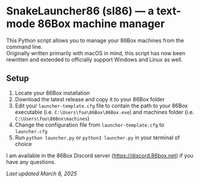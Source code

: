# SnakeLauncher86 (sl86) — a text-mode 86Box machine manager
This Python script allows you to manage your 86Box machines from the command line.
<br/>Originally written primarily with macOS in mind, this script has now been rewritten and extended to officially support Windows and Linux as well.

## Setup
1. Locate your 86Box installation
2. Download the latest release and copy it to your 86Box folder
3. Edit your `launcher-template.cfg` file to contain the path to your 86Box executable (i.e. `C:\Users\foo\86Box\86Box.exe`) and machines folder (i.e. `C:\Users\foo\86Box\machines`)
4. Change the configuration file from `launcher-template.cfg` to `launcher.cfg` 
5. Run `python launcher.py` or `python3 launcher.py` in your terminal of choice

I am available in the 86Box Discord server (https://discord.86box.net) if you have any questions.

_Last updated March 8, 2025_
